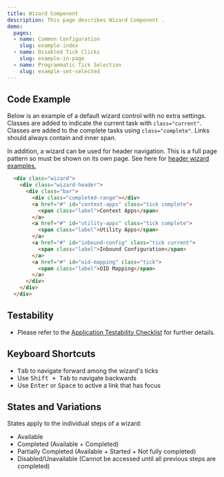 ```yaml
---
title: Wizard Component
description: This page describes Wizard Component .
demo:
  pages:
  - name: Common Configuration
    slug: example-index
  - name: Disabled Tick Clicks
    slug: example-in-page
  - name: Programmatic Tick Selection
    slug: example-set-selected
---
```


## Code Example

Below is an example of a default wizard control with no extra settings. Classes are added to indicate the current task with `class="current"`. Classes are added to the complete tasks using `class="complete"`. Links should always contain and inner span.

In addition, a wizard can be used for header navigation. This is a full page pattern so must be shown on its own page. See here for [header wizard examples.](./grid)

```html
  <div class="wizard">
    <div class="wizard-header">
      <div class="bar">
        <div class="completed-range"></div>
        <a href="#" id="context-apps" class="tick complete">
          <span class="label">Context Apps</span>
        </a>
        <a href="#" id="utility-apps" class="tick complete">
          <span class="label">Utility Apps</span>
        </a>
        <a href="#" id="inbound-config" class="tick current">
          <span class="label">Inbound Configuration</span>
        </a>
        <a href="#" id="oid-mapping" class="tick">
          <span class="label">OID Mapping</span>
        </a>
      </div>
    </div>
  </div>
```

## Testability

- Please refer to the [Application Testability Checklist](https://design.infor.com/resources/application-testability-checklist) for further details.

## Keyboard Shortcuts

- <kbd>Tab</kbd> to navigate forward among the wizard's ticks
- Use <kbd>Shift + Tab</kbd> to navigate backwards
- Use <kbd>Enter</kbd> or <kbd>Space</kbd> to active a link that has focus

## States and Variations

States apply to the individual steps of a wizard:

- Available
- Completed (Available + Completed)
- Partially Completed (Available + Started + Not fully completed)
- Disabled/Unavailable (Cannot be accessed until all previous steps are completed)
